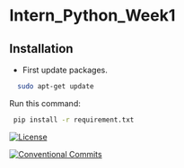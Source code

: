 # Intern_Python_Week1

## Installation


- First update packages. 

```bash
  sudo apt-get update
```
Run this command: 

```bash
 pip install -r requirement.txt
```

[![License](https://img.shields.io/badge/License-Apache_2.0-blue.svg)](https://opensource.org/licenses/Apache-2.0)

[![Conventional Commits](https://img.shields.io/badge/Conventional%20Commits-1.0.0-%23FE5196?logo=conventionalcommits&logoColor=white)](https://conventionalcommits.org)

